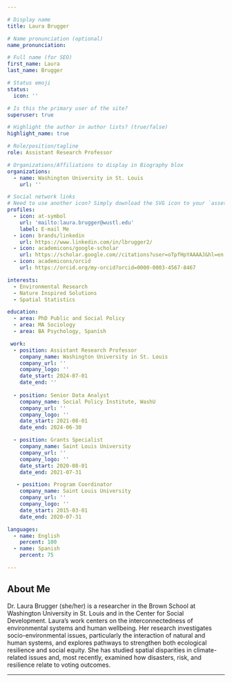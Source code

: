```yaml
---

# Display name
title: Laura Brugger

# Name pronunciation (optional)
name_pronunciation: 

# Full name (for SEO)
first_name: Laura
last_name: Brugger

# Status emoji
status:
  icon: ''

# Is this the primary user of the site?
superuser: true

# Highlight the author in author lists? (true/false)
highlight_name: true

# Role/position/tagline
role: Assistant Research Professor

# Organizations/Affiliations to display in Biography blox
organizations:
  - name: Washington University in St. Louis
    url: ''

# Social network links
# Need to use another icon? Simply download the SVG icon to your `assets/media/icons/` folder.
profiles:
  - icon: at-symbol
    url: 'mailto:laura.brugger@wustl.edu'
    label: E-mail Me
  - icon: brands/linkedin
    url: https://www.linkedin.com/in/lbrugger2/
  - icon: academicons/google-scholar
    url: https://scholar.google.com//citations?user=oTpfHpYAAAAJ&hl=en
  - icon: academicons/orcid
    url: https://orcid.org/my-orcid?orcid=0000-0003-4567-8467

interests:
  - Environmental Research
  - Nature Inspired Solutions
  - Spatial Statistics

education:
  - area: PhD Public and Social Policy
  - area: MA Sociology 
  - area: BA Psychology, Spanish

 work:
  - position: Assistant Research Professor
    company_name: Washington University in St. Louis
    company_url: ''
    company_logo: ''
    date_start: 2024-07-01
    date_end: ''
    
  - position: Senior Data Analyst
    company_name: Social Policy Institute, WashU
    company_url: ''
    company_logo: ''
    date_start: 2021-08-01
    date_end: 2024-06-30

  - position: Grants Specialist
    company_name: Saint Louis University
    company_url: ''
    company_logo: ''
    date_start: 2020-08-01
    date_end: 2021-07-31

   - position: Program Coordinator
    company_name: Saint Louis University
    company_url: ''
    company_logo: ''
    date_start: 2015-03-01
    date_end: 2020-07-31

languages:
  - name: English
    percent: 100
  - name: Spanish
    percent: 75

---
```


## About Me

Dr. Laura Brugger (she/her) is a researcher in the Brown School at Washington University in St. Louis and in the Center for Social Development. Laura’s work centers on the interconnectedness of environmental systems and human wellbeing. Her research investigates socio-environmental issues, particularly the interaction of natural and human systems, and explores pathways to strengthen both ecological resilience and social equity. She has studied spatial disparities in climate-related issues and, most recently, examined how disasters, risk, and resilience relate to voting outcomes.

---
